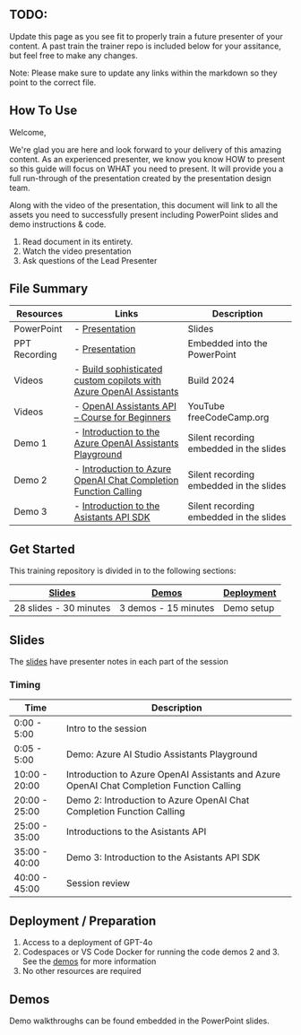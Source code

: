 ## TODO:
Update this page as you see fit to properly train a future presenter of your content. A past train the trainer repo is included below for your assitance, but feel free to make any changes.

Note: Please make sure to update any links within the markdown so they point to the correct file.

## How To Use

Welcome,

We're glad you are here and look forward to your delivery of this amazing content. As an experienced presenter, we know you know HOW to present so this guide will focus on WHAT you need to present. It will provide you a full run-through of the presentation created by the presentation design team. 

Along with the video of the presentation, this document will link to all the assets you need to successfully present including PowerPoint slides and demo instructions &
code.

1.  Read document in its entirety.
2.  Watch the video presentation
3.  Ask questions of the Lead Presenter

## File Summary

| Resources          | Links                            | Description |
|-------------------|----------------------------------|-------------------|
| PowerPoint        | - [Presentation](https://microsoft.sharepoint.com/:p:/t/AI-Tour-FY25/EWq0D6KsooxAsOApmBEcOtMBbe036J_zeU2rm-E-WZzbow?e=HouuhG) | Slides |
| PPT Recording    | - [Presentation](https://microsoft.sharepoint.com/:p:/t/AI-Tour-FY25/EWq0D6KsooxAsOApmBEcOtMBbe036J_zeU2rm-E-WZzbow?e=HouuhG) | Embedded into the PowerPoint |
| Videos            | - [Build sophisticated custom copilots with Azure OpenAI Assistants](https://build.microsoft.com/en-US/sessions/2ac412b4-3e6a-4107-8c62-910e18cbe94c) | Build 2024 |
| Videos            | - [OpenAI Assistants API – Course for Beginners](https://www.youtube.com/watch?v=qHPonmSX4Ms&t=10648s) | YouTube freeCodeCamp.org |
| Demo 1            | - [Introduction to the Azure OpenAI Assistants Playground](demo-1/README.md) | Silent recording embedded in the slides  | 
| Demo 2            | - [Introduction to Azure OpenAI Chat Completion Function Calling](demos-2-3/demo-2-function-calling.ipynb) | Silent recording embedded in the slides  | 
| Demo 3            | - [Introduction to the Asistants API SDK](demos-2-3/demo-3-contoso-sales-analysis.ipynb) | Silent recording embedded in the slides | 

## Get Started

This training repository is divided in to the following sections:

| [Slides](#slides) | [Demos](demos/README.md) | [Deployment](deployment/README.md) | 
|-------------------|---------------------------|--------------------------------------
| 28 slides - 30 minutes| 3 demos - 15 minutes | Demo setup

## Slides

The [slides](https://microsoft.sharepoint.com/:p:/t/AI-Tour-FY25/EWq0D6KsooxAsOApmBEcOtMBbe036J_zeU2rm-E-WZzbow?e=HouuhG) have presenter notes in each part of the session

### Timing

| Time        | Description 
--------------|-------------
0:00 - 5:00   | Intro to the session 
0:05 - 5:00   | Demo: Azure AI Studio Assistants Playground
10:00 - 20:00  | Introduction to Azure OpenAI Assistants and Azure OpenAI Chat Completion Function Calling
20:00 - 25:00 | Demo 2: Introduction to Azure OpenAI Chat Completion Function Calling
25:00 - 35:00 | Introductions to the Asistants API
35:00 - 40:00 | Demo 3: Introduction to the Asistants API SDK
40:00 - 45:00 | Session review

## Deployment / Preparation

1. Access to a deployment of GPT-4o
1. Codespaces or VS Code Docker for running the code demos 2 and 3. See the [demos](demos-2-3/README.md) for more information
1. No other resources are required

## Demos

Demo walkthroughs can be found embedded in the PowerPoint slides.
